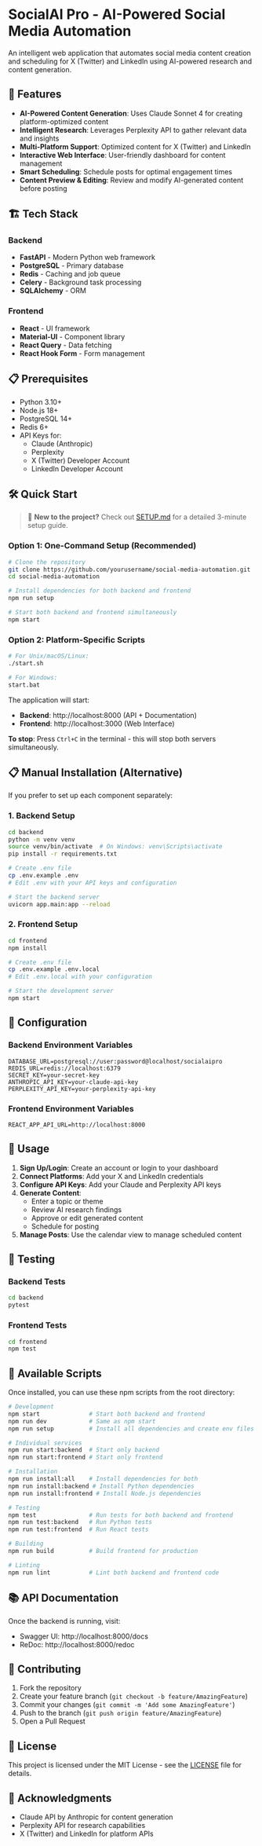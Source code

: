 # SocialAI Pro - AI-Powered Social Media Automation

An intelligent web application that automates social media content creation and scheduling for X (Twitter) and LinkedIn using AI-powered research and content generation.

## 🚀 Features

- **AI-Powered Content Generation**: Uses Claude Sonnet 4 for creating platform-optimized content
- **Intelligent Research**: Leverages Perplexity API to gather relevant data and insights
- **Multi-Platform Support**: Optimized content for X (Twitter) and LinkedIn
- **Interactive Web Interface**: User-friendly dashboard for content management
- **Smart Scheduling**: Schedule posts for optimal engagement times
- **Content Preview & Editing**: Review and modify AI-generated content before posting

## 🏗️ Tech Stack

### Backend
- **FastAPI** - Modern Python web framework
- **PostgreSQL** - Primary database
- **Redis** - Caching and job queue
- **Celery** - Background task processing
- **SQLAlchemy** - ORM

### Frontend
- **React** - UI framework
- **Material-UI** - Component library
- **React Query** - Data fetching
- **React Hook Form** - Form management

## 📋 Prerequisites

- Python 3.10+
- Node.js 18+
- PostgreSQL 14+
- Redis 6+
- API Keys for:
  - Claude (Anthropic)
  - Perplexity
  - X (Twitter) Developer Account
  - LinkedIn Developer Account

## 🛠️ Quick Start

> 📖 **New to the project?** Check out [SETUP.md](SETUP.md) for a detailed 3-minute setup guide.

### Option 1: One-Command Setup (Recommended)
```bash
# Clone the repository
git clone https://github.com/yourusername/social-media-automation.git
cd social-media-automation

# Install dependencies for both backend and frontend
npm run setup

# Start both backend and frontend simultaneously
npm start
```

### Option 2: Platform-Specific Scripts
```bash
# For Unix/macOS/Linux:
./start.sh

# For Windows:
start.bat
```

The application will start:
- **Backend**: http://localhost:8000 (API + Documentation)
- **Frontend**: http://localhost:3000 (Web Interface)

**To stop**: Press `Ctrl+C` in the terminal - this will stop both servers simultaneously.

## 📋 Manual Installation (Alternative)

If you prefer to set up each component separately:

### 1. Backend Setup
```bash
cd backend
python -m venv venv
source venv/bin/activate  # On Windows: venv\Scripts\activate
pip install -r requirements.txt

# Create .env file
cp .env.example .env
# Edit .env with your API keys and configuration

# Start the backend server
uvicorn app.main:app --reload
```

### 2. Frontend Setup
```bash
cd frontend
npm install

# Create .env file
cp .env.example .env.local
# Edit .env.local with your configuration

# Start the development server
npm start
```

## 🔧 Configuration

### Backend Environment Variables
```env
DATABASE_URL=postgresql://user:password@localhost/socialaipro
REDIS_URL=redis://localhost:6379
SECRET_KEY=your-secret-key
ANTHROPIC_API_KEY=your-claude-api-key
PERPLEXITY_API_KEY=your-perplexity-api-key
```

### Frontend Environment Variables
```env
REACT_APP_API_URL=http://localhost:8000
```

## 📖 Usage

1. **Sign Up/Login**: Create an account or login to your dashboard
2. **Connect Platforms**: Add your X and LinkedIn credentials
3. **Configure API Keys**: Add your Claude and Perplexity API keys
4. **Generate Content**:
   - Enter a topic or theme
   - Review AI research findings
   - Approve or edit generated content
   - Schedule for posting
5. **Manage Posts**: Use the calendar view to manage scheduled content

## 🧪 Testing

### Backend Tests
```bash
cd backend
pytest
```

### Frontend Tests
```bash
cd frontend
npm test
```

## 📜 Available Scripts

Once installed, you can use these npm scripts from the root directory:

```bash
# Development
npm start              # Start both backend and frontend
npm run dev            # Same as npm start
npm run setup          # Install all dependencies and create env files

# Individual services
npm run start:backend  # Start only backend
npm run start:frontend # Start only frontend

# Installation
npm run install:all    # Install dependencies for both
npm run install:backend # Install Python dependencies
npm run install:frontend # Install Node.js dependencies

# Testing
npm test               # Run tests for both backend and frontend
npm run test:backend   # Run Python tests
npm run test:frontend  # Run React tests

# Building
npm run build          # Build frontend for production

# Linting
npm run lint           # Lint both backend and frontend code
```

## 📚 API Documentation

Once the backend is running, visit:
- Swagger UI: http://localhost:8000/docs
- ReDoc: http://localhost:8000/redoc

## 🤝 Contributing

1. Fork the repository
2. Create your feature branch (`git checkout -b feature/AmazingFeature`)
3. Commit your changes (`git commit -m 'Add some AmazingFeature'`)
4. Push to the branch (`git push origin feature/AmazingFeature`)
5. Open a Pull Request

## 📄 License

This project is licensed under the MIT License - see the [LICENSE](LICENSE) file for details.

## 🙏 Acknowledgments

- Claude API by Anthropic for content generation
- Perplexity API for research capabilities
- X (Twitter) and LinkedIn for platform APIs